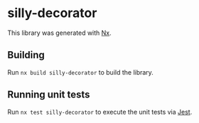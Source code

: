 # silly-decorator

This library was generated with [Nx](https://nx.dev).

## Building

Run `nx build silly-decorator` to build the library.

## Running unit tests

Run `nx test silly-decorator` to execute the unit tests via [Jest](https://jestjs.io).
